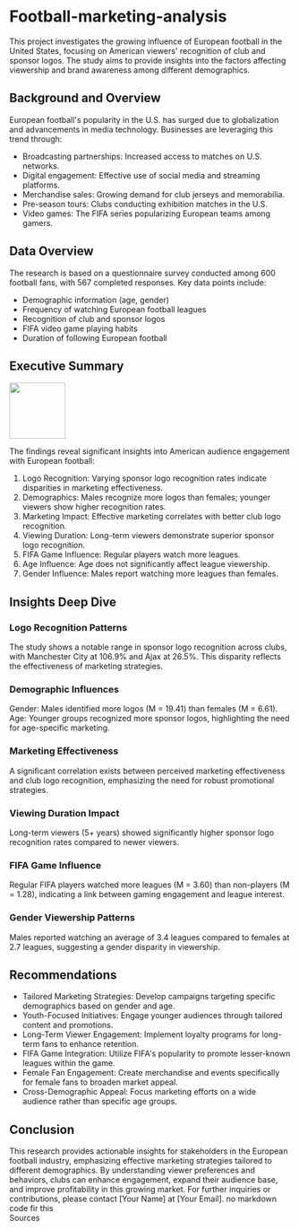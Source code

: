 # Football-marketing-analysis
This project investigates the growing influence of European football in the United States, focusing on American viewers' recognition of club and sponsor logos. The study aims to provide insights into the factors affecting viewership and brand awareness among different demographics.

## Background and Overview
European football's popularity in the U.S. has surged due to globalization and advancements in media technology. Businesses are leveraging this trend through:
- Broadcasting partnerships: Increased access to matches on U.S. networks.
- Digital engagement: Effective use of social media and streaming platforms.
- Merchandise sales: Growing demand for club jerseys and memorabilia.
- Pre-season tours: Clubs conducting exhibition matches in the U.S.
- Video games: The FIFA series popularizing European teams among gamers.
## Data Overview
The research is based on a questionnaire survey conducted among 600 football fans, with 567 completed responses. Key data points include:
- Demographic information (age, gender)
- Frequency of watching European football leagues
- Recognition of club and sponsor logos
- FIFA video game playing habits
- Duration of following European football
## Executive Summary

<img src="https://github.com/user-attachments/assets/e9ebe27d-4169-4774-bcf4-4fc23ab1bd5c" width="100" height="100">

The findings reveal significant insights into American audience engagement with European football:
1. Logo Recognition: Varying sponsor logo recognition rates indicate disparities in marketing effectiveness.
2. Demographics: Males recognize more logos than females; younger viewers show higher recognition rates.
3. Marketing Impact: Effective marketing correlates with better club logo recognition.
4. Viewing Duration: Long-term viewers demonstrate superior sponsor logo recognition.
5. FIFA Game Influence: Regular players watch more leagues.
6. Age Influence: Age does not significantly affect league viewership.
7. Gender Influence: Males report watching more leagues than females.
## Insights Deep Dive
### Logo Recognition Patterns
The study shows a notable range in sponsor logo recognition across clubs, with Manchester City at 106.9% and Ajax at 26.5%. This disparity reflects the effectiveness of marketing strategies.
### Demographic Influences
Gender: Males identified more logos (M = 19.41) than females (M = 6.61).
Age: Younger groups recognized more sponsor logos, highlighting the need for age-specific marketing.
### Marketing Effectiveness
A significant correlation exists between perceived marketing effectiveness and club logo recognition, emphasizing the need for robust promotional strategies.
### Viewing Duration Impact
Long-term viewers (5+ years) showed significantly higher sponsor logo recognition rates compared to newer viewers.
### FIFA Game Influence
Regular FIFA players watched more leagues (M = 3.60) than non-players (M = 1.28), indicating a link between gaming engagement and league interest.
### Gender Viewership Patterns
Males reported watching an average of 3.4 leagues compared to females at 2.7 leagues, suggesting a gender disparity in viewership.
## Recommendations
- Tailored Marketing Strategies: Develop campaigns targeting specific demographics based on gender and age.
- Youth-Focused Initiatives: Engage younger audiences through tailored content and promotions.
- Long-Term Viewer Engagement: Implement loyalty programs for long-term fans to enhance retention.
- FIFA Game Integration: Utilize FIFA's popularity to promote lesser-known leagues within the game.
- Female Fan Engagement: Create merchandise and events specifically for female fans to broaden market appeal.
- Cross-Demographic Appeal: Focus marketing efforts on a wide audience rather than specific age groups.
## Conclusion
This research provides actionable insights for stakeholders in the European football industry, emphasizing effective marketing strategies tailored to different demographics. By understanding viewer preferences and behaviors, clubs can enhance engagement, expand their audience base, and improve profitability in this growing market. For further inquiries or contributions, please contact [Your Name] at [Your Email].
no markdown code fir this\
Sources
